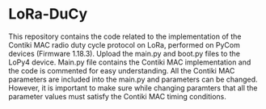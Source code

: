 # LoRa-DuCy

This repository contains the code related to the implementation of the Contiki MAC radio duty cycle protocol on LoRa, performed on PyCom devices (Firmware 1.18.3). Upload the main.py and boot.py files to the LoPy4 device. Main.py file contains the Contiki MAC implementation and the code is commented for easy understanding. All the Contiki MAC parameters are included into the main.py and parameters can be changed. However, it is important to make sure while changing paramters that all the parameter values must satisfy the Contiki MAC timing conditions.
